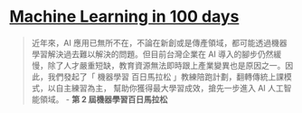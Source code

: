 # [Machine Learning in 100 days](https://ai100-2.cupoy.com/)
>近年來，AI 應用已無所不在，不論在新創或是傳產領域，都可能透過機器學習解決過去難以解決的問題。但目前台灣企業在 AI 導入的腳步仍然緩慢，除了人才嚴重短缺，教育資源無法即時跟上產業變異也是原因之一。因此，我們發起了「 機器學習 百日馬拉松 」教練陪跑計劃，翻轉傳統上課模式，以自主練習為主， 幫助你獲得最大學習成效，搶先一步進入 AI 人工智能領域。 - **第 2 屆機器學習百日馬拉松**
